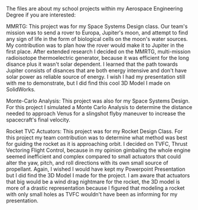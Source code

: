 The files are about my school projects within my Aerospace Engineering Degree if you are interested:

MMRTG: This project was for my Space Systems Design class. Our team's mission was to send a rover to Europa, Jupiter's moon, and attempt to find any sign of life in the form of biological cells on the moon's water sources. My contribution was to plan how the rover would make it to Jupiter in the first place. After extended research I decided on the MMRTG, multi-mission radioisotope thermoelectric generator, because it was efficient for the long disance plus it wasn't solar dependent. I learned that the path towards Jupiter consists of disances that are both energy intensive and don't have solar power as reliable source of energy. I wish I had my presentation still with me to demonstrate, but I did find this cool 3D Model I made on SolidWorks.

Monte-Carlo Analysis: This project was also for my Space Systems Design. For this project I simulated a Monte Carlo Analysis to determine the distance needed to approach Venus for a slingshot flyby maneuver to increase the spacecraft's final velocity.

Rocket TVC Actuators: This project was for my Rocket Design Class. For this project my team contribution was to determine what method was best for guiding the rocket as it is approaching orbit. I decided on TVFC, Thrust Vectoring Flight Control, because in my opinion gimbaling the whole engine seemed inefficient and complex compared to small actuators that could alter the yaw, pitch, and roll directions with its own small source of propellant. Again, I wished I would have kept my Powerpoint Presentation but I did find the 3D Model I made for the project. I am aware that actuators that big would be a wind drag nightmare for the rocket, the 3D model is more of a drastic representation because I figured that modeling a rocket with only small holes as TVFC wouldn't have been as informing for my presentation.
